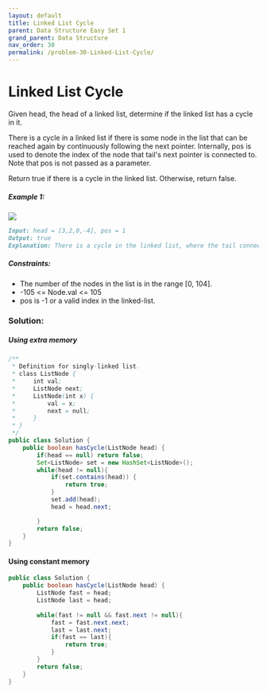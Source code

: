 ```yaml
---
layout: default
title: Linked List Cycle
parent: Data Structure Easy Set 1
grand_parent: Data Structure
nav_order: 30
permalink: /problem-30-Linked-List-Cycle/
---
```

# Linked List Cycle

Given head, the head of a linked list, determine if the linked list has a cycle in it.

There is a cycle in a linked list if there is some node in the list that can be reached again by continuously following the next pointer. Internally, pos is used to denote the index of the node that tail's next pointer is connected to. Note that pos is not passed as a parameter.

Return true if there is a cycle in the linked list. Otherwise, return false.

##### Example 1:
![](../../assets/images/ds/circularlinkedlist.png)
```markdown
Input: head = [3,2,0,-4], pos = 1
Output: true
Explanation: There is a cycle in the linked list, where the tail connects to the 1st node (0-indexed).
```
##### Constraints:
* The number of the nodes in the list is in the range [0, 104].
* -105 <= Node.val <= 105
* pos is -1 or a valid index in the linked-list.

### Solution: 
##### Using extra memory
```java
/**
 * Definition for singly-linked list.
 * class ListNode {
 *     int val;
 *     ListNode next;
 *     ListNode(int x) {
 *         val = x;
 *         next = null;
 *     }
 * }
 */
public class Solution {
    public boolean hasCycle(ListNode head) {
        if(head == null) return false;
        Set<ListNode> set = new HashSet<ListNode>();
        while(head != null){
            if(set.contains(head)) {
                return true;
            }            
            set.add(head);
            head = head.next;

        }
        return false;
    }
}
```
#### Using constant memory
```java
public class Solution {
    public boolean hasCycle(ListNode head) {
        ListNode fast = head;
        ListNode last = head;
        
        while(fast != null && fast.next != null){
            fast = fast.next.next;
            last = last.next;
            if(fast == last){
                return true;
            }
        }
        return false;
    }
}
```

